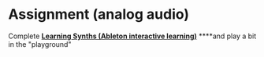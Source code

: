 # Assignment \(analog audio\)

Complete [**Learning Synths \(Ableton interactive learning\)**](https://learningsynths.ableton.com/) ****and play a bit in the "playground"

